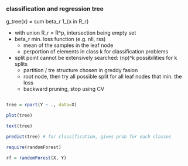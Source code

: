 ### classification and regression tree

g_tree(x) = sum beta_r 1_{x in R_r}
- with union R_r = R^p, intersection being empty set
- beta_r min. loss function (e.g. nll, rss)
    - mean of the samples in the leaf node
    - perportion of elements in class k for classification problems
- split point cannot be extensively searched: (np)^k possibilities for k splits
    - partition / tre structure chosen in greddy fasion
    - root node, then try all possible split for all leaf nodes that min. the loss
    - backward pruning, stop using CV

```r

tree = rpart(Y ~ ., data=X)

plot(tree)

text(tree)

predict(tree) # for classification, gives prob for each classes

require(randomForest)

rf = randomForest(X, Y)
```